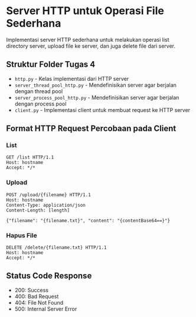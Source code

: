 # Server HTTP untuk Operasi File Sederhana

Implementasi server HTTP sederhana untuk melakukan operasi list directory server, upload file ke server, dan juga delete file dari server.

## Struktur Folder Tugas 4

- `http.py` - Kelas implementasi dari HTTP server
- `server_thread_pool_http.py` - Mendefinisikan server agar berjalan dengan thread pool 
- `server_process_pool_http.py` - Mendefinisikan server agar berjalan dengan process pool
- `client.py` - Implementasi client untuk membuat request ke HTTP server

## Format HTTP Request Percobaan pada Client

### List

```
GET /list HTTP/1.1
Host: hostname
Accept: */*

```

### Upload

```
POST /upload/{filename} HTTP/1.1
Host: hostname
Content-Type: application/json
Content-Length: [length]

{"filename": "{filename.txt}", "content": "{contentBase64==}"}
```

### Hapus File

```
DELETE /delete/{filename.txt} HTTP/1.1
Host: hostname
Accept: */*

```

## Status Code Response

- 200: Success
- 400: Bad Request
- 404: File Not Found
- 500: Internal Server Error